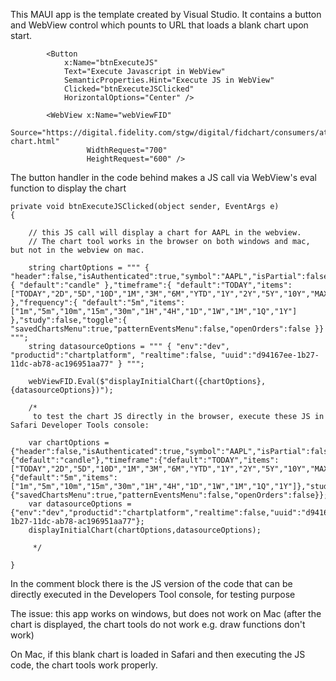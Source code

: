 This MAUI app is the template created by Visual Studio. It contains a button and WebView control which pounts to URL that loads a blank chart upon start.


            <Button
                x:Name="btnExecuteJS"
                Text="Execute Javascript in WebView"
                SemanticProperties.Hint="Execute JS in WebView"
                Clicked="btnExecuteJSClicked"
                HorizontalOptions="Center" />

            <WebView x:Name="webViewFID"
                     Source="https://digital.fidelity.com/stgw/digital/fidchart/consumers/atp/0.0.4/atp-chart.html"
                     WidthRequest="700"
                     HeightRequest="600" />

The button handler in the code behind makes a JS call via WebView's eval function to display the chart

	private void btnExecuteJSClicked(object sender, EventArgs e)
	{

		// this JS call will display a chart for AAPL in the webview.
		// The chart tool works in the browser on both windows and mac, but not in the webview on mac.

		string chartOptions = """ { "header":false,"isAuthenticated":true,"symbol":"AAPL","isPartial":false,"displays":{ "default":"candle" },"timeframe":{ "default":"TODAY","items":["TODAY","2D","5D","10D","1M","3M","6M","YTD","1Y","2Y","5Y","10Y","MAX"] },"frequency":{ "default":"5m","items":["1m","5m","10m","15m","30m","1H","4H","1D","1W","1M","1Q","1Y"] },"study":false,"toggle":{ "savedChartsMenu":true,"patternEventsMenu":false,"openOrders":false }} """;
		string datasourceOptions = """ { "env":"dev", "productid":"chartplatform", "realtime":false, "uuid":"d94167ee-1b27-11dc-ab78-ac196951aa77" } """;

		webViewFID.Eval($"displayInitialChart({chartOptions},{datasourceOptions})");

		/*
		 to test the chart JS directly in the browser, execute these JS in Safari Developer Tools console:
		
		var chartOptions = {"header":false,"isAuthenticated":true,"symbol":"AAPL","isPartial":false,"displays":{"default":"candle"},"timeframe":{"default":"TODAY","items":["TODAY","2D","5D","10D","1M","3M","6M","YTD","1Y","2Y","5Y","10Y","MAX"]},"frequency":{"default":"5m","items":["1m","5m","10m","15m","30m","1H","4H","1D","1W","1M","1Q","1Y"]},"study":false,"toggle":{"savedChartsMenu":true,"patternEventsMenu":false,"openOrders":false}};
		var datasourceOptions = {"env":"dev","productid":"chartplatform","realtime":false,"uuid":"d94167ee-1b27-11dc-ab78-ac196951aa77"};
		displayInitialChart(chartOptions,datasourceOptions);

		 */

	}

In the comment block there is the JS version of the code that can be directly executed in the Developers Tool console, for testing purpose

The issue: this app works on windows, but does not work on Mac (after the chart is displayed, the chart tools do not work e.g. draw functions don't work)

On Mac, if this blank chart is loaded in Safari and then executing the JS code, the chart tools work properly.
